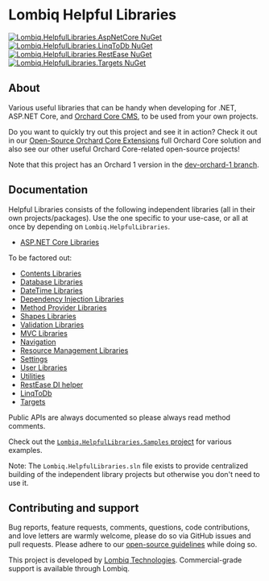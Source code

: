 # Lombiq Helpful Libraries



[![Lombiq.HelpfulLibraries.AspNetCore NuGet](https://img.shields.io/nuget/v/Lombiq.HelpfulLibraries.AspNetCore?label=Lombiq.HelpfulLibraries.AspNetCore)](https://www.nuget.org/packages/Lombiq.HelpfulLibraries.AspNetCore/)
[![Lombiq.HelpfulLibraries.LinqToDb NuGet](https://img.shields.io/nuget/v/Lombiq.HelpfulLibraries.LinqToDb?label=Lombiq.HelpfulLibraries.LinqToDb)](https://www.nuget.org/packages/Lombiq.HelpfulLibraries.LinqToDb/)
[![Lombiq.HelpfulLibraries.RestEase NuGet](https://img.shields.io/nuget/v/Lombiq.HelpfulLibraries.RestEase?label=Lombiq.HelpfulLibraries.RestEase)](https://www.nuget.org/packages/Lombiq.HelpfulLibraries.RestEase/)
[![Lombiq.HelpfulLibraries.Targets NuGet](https://img.shields.io/nuget/v/Lombiq.HelpfulLibraries.Targets?label=Lombiq.HelpfulLibraries.Targets)](https://www.nuget.org/packages/Lombiq.HelpfulLibraries.Targets/)


## About

Various useful libraries that can be handy when developing for .NET, ASP.NET Core, and [Orchard Core CMS](https://orchardcore.net/), to be used from your own projects.

Do you want to quickly try out this project and see it in action? Check it out in our [Open-Source Orchard Core Extensions](https://github.com/Lombiq/Open-Source-Orchard-Core-Extensions) full Orchard Core solution and also see our other useful Orchard Core-related open-source projects!

Note that this project has an Orchard 1 version in the [dev-orchard-1 branch](https://github.com/Lombiq/Helpful-Libraries/tree/dev-orchard-1).


## Documentation

Helpful Libraries consists of the following independent libraries (all in their own projects/packages). Use the one specific to your use-case, or all at once by depending on `Lombiq.HelpfulLibraries`.

- [ASP.NET Core Libraries](Lombiq.HelpfulLibraries.AspNetCore/Readme.md)

To be factored out:
- [Contents Libraries](Lombiq.HelpfulLibraries/Docs/ContentsLibraries.md)
- [Database Libraries](Lombiq.HelpfulLibraries/Docs/DatabaseLibraries.md)
- [DateTime Libraries](Lombiq.HelpfulLibraries/Docs/DateTimeLibraries.md)
- [Dependency Injection Libraries](Lombiq.HelpfulLibraries/Docs/DependencyInjectionLibraries.md)
- [Method Provider Libraries](Lombiq.HelpfulLibraries/Docs/MethodProviderLibraries.md)
- [Shapes Libraries](Lombiq.HelpfulLibraries/Docs/ShapesLibraries.md)
- [Validation Libraries](Lombiq.HelpfulLibraries/Docs/ValidationLibraries.md)
- [MVC Libraries](Lombiq.HelpfulLibraries/Docs/MvcLibraries.md)
- [Navigation](Lombiq.HelpfulLibraries/Docs/Navigation.md)
- [Resource Management Libraries](Lombiq.HelpfulLibraries/Docs/ResourceManagementLibraries.md)
- [Settings](Lombiq.HelpfulLibraries/Docs/Settings.md)
- [User Libraries](Lombiq.HelpfulLibraries/Docs/UserLibraries.md)
- [Utilities](Lombiq.HelpfulLibraries/Docs/Utilities.md)
- [RestEase DI helper](Lombiq.HelpfulLibraries.RestEase/Readme.md)
- [LinqToDb](Lombiq.HelpfulLibraries.LinqToDb/Readme.md)
- [Targets](Lombiq.HelpfulLibraries.Targets/Readme.md)

Public APIs are always documented so please always read method comments.

Check out the [`Lombiq.HelpfulLibraries.Samples` project](Lombiq.HelpfulLibraries.Samples) for various examples.

Note: The `Lombiq.HelpfulLibraries.sln` file exists to provide centralized building of the independent library projects but otherwise you don't need to use it.

## Contributing and support

Bug reports, feature requests, comments, questions, code contributions, and love letters are warmly welcome, please do so via GitHub issues and pull requests. Please adhere to our [open-source guidelines](https://lombiq.com/open-source-guidelines) while doing so.

This project is developed by [Lombiq Technologies](https://lombiq.com/). Commercial-grade support is available through Lombiq.
